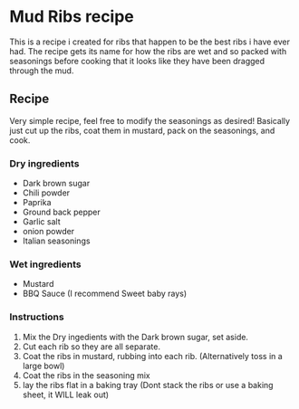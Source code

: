 # Mud Ribs recipe  
This is a recipe i created for ribs that happen to be the best ribs i have ever had. The recipe gets its name for how the ribs are wet and so packed with seasonings before cooking that it looks like they have been dragged through the mud.
  
## Recipe  
Very simple recipe, feel free to modify the seasonings as desired! Basically just cut up the ribs, coat them in mustard, pack on the seasonings, and cook.
  
### Dry ingredients  
- Dark brown sugar
- Chili powder
- Paprika
- Ground back pepper
- Garlic salt
- onion powder
- Italian seasonings
  
### Wet ingredients  
- Mustard
- BBQ Sauce (I recommend Sweet baby rays)
  
### Instructions  
1. Mix the Dry ingedients with the Dark brown sugar, set aside.
2. Cut each rib so they are all separate.
3. Coat the ribs in mustard, rubbing into each rib. (Alternatively toss in a large bowl)
4. Coat the ribs in the seasoning mix
5. lay the ribs flat in a baking tray (Dont stack the ribs or use a baking sheet, it WILL leak out)
